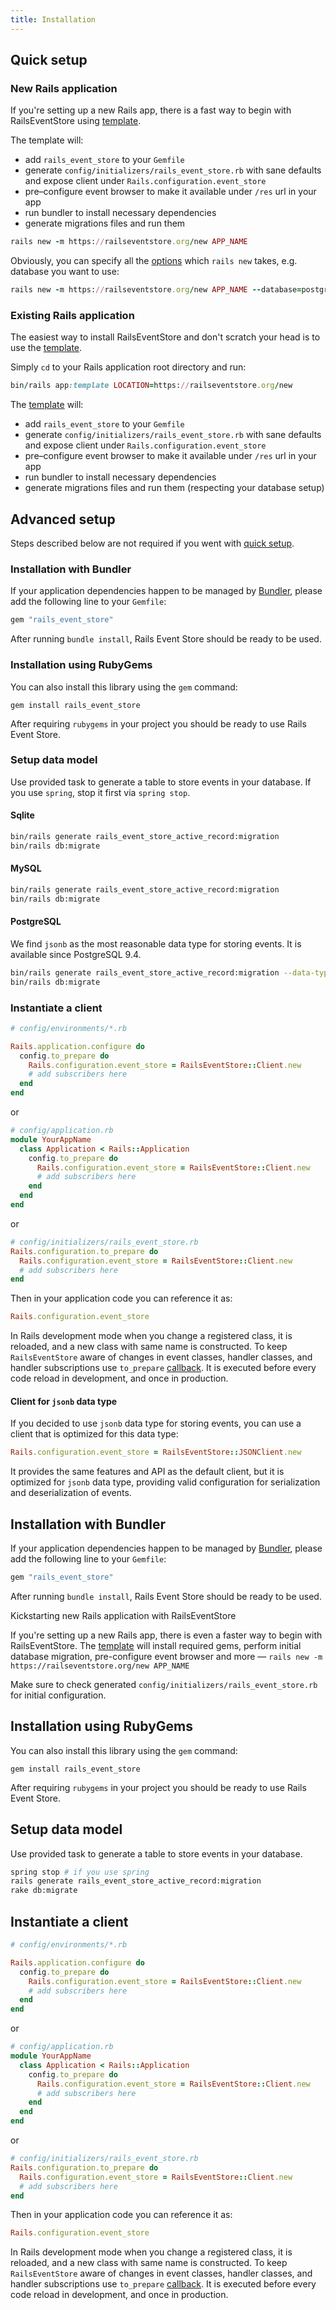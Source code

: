 ```yaml
---
title: Installation
---
```



## Quick setup

### New Rails application

If you're setting up a new Rails app, there is a fast way to begin with RailsEventStore using [template](https://railseventstore.org/new).

The template will:

- add `rails_event_store` to your `Gemfile`
- generate `config/initializers/rails_event_store.rb` with sane defaults and expose client under `Rails.configuration.event_store`
- pre–configure event browser to make it available under `/res` url in your app
- run bundler to install necessary dependencies
- generate migrations files and run them

```ruby
rails new -m https://railseventstore.org/new APP_NAME
```

<script id="asciicast-554171" src="https://asciinema.org/a/554171.js" async></script>

Obviously, you can specify all the [options](https://guides.rubyonrails.org/command_line.html#rails-new) which `rails new` takes, e.g. database you want to use:

```ruby
rails new -m https://railseventstore.org/new APP_NAME --database=postgresql
```

### Existing Rails application

The easiest way to install RailsEventStore and don't scratch your head is to use the [template](https://railseventstore.org/new).

Simply `cd` to your Rails application root directory and run:

```ruby
bin/rails app:template LOCATION=https://railseventstore.org/new
```

<script id="asciicast-554180" src="https://asciinema.org/a/554180.js" async></script>

The <a href="https://railseventstore.org/new">template</a> will:

- add `rails_event_store` to your `Gemfile`
- generate `config/initializers/rails_event_store.rb` with sane defaults and expose client under `Rails.configuration.event_store`
- pre–configure event browser to make it available under `/res` url in your app
- run bundler to install necessary dependencies
- generate migrations files and run them (respecting your database setup)

## Advanced setup

Steps described below are not required if you went with [quick setup](#quick-setup).

### Installation with Bundler

If your application dependencies happen to be managed by [Bundler](http://bundler.io/), please add the following line to your `Gemfile`:

```ruby
gem "rails_event_store"
```

After running `bundle install`, Rails Event Store should be ready to be used.

### Installation using RubyGems

You can also install this library using the `gem` command:

```
gem install rails_event_store
```

After requiring `rubygems` in your project you should be ready to use Rails Event Store.

### Setup data model

Use provided task to generate a table to store events in your database.
If you use `spring`, stop it first via `spring stop`.

#### Sqlite

```bash
bin/rails generate rails_event_store_active_record:migration
bin/rails db:migrate
```

#### MySQL

```bash
bin/rails generate rails_event_store_active_record:migration
bin/rails db:migrate
```

#### PostgreSQL

We find `jsonb` as the most reasonable data type for storing events. It is available since PostgreSQL 9.4.

```bash
bin/rails generate rails_event_store_active_record:migration --data-type=jsonb
bin/rails db:migrate
```

### Instantiate a client

```ruby
# config/environments/*.rb

Rails.application.configure do
  config.to_prepare do
    Rails.configuration.event_store = RailsEventStore::Client.new
    # add subscribers here
  end
end
```

or

```ruby
# config/application.rb
module YourAppName
  class Application < Rails::Application
    config.to_prepare do
      Rails.configuration.event_store = RailsEventStore::Client.new
      # add subscribers here
    end
  end
end
```

or

```ruby
# config/initializers/rails_event_store.rb
Rails.configuration.to_prepare do
  Rails.configuration.event_store = RailsEventStore::Client.new
  # add subscribers here
end
```

Then in your application code you can reference it as:

```ruby
Rails.configuration.event_store
```

In Rails development mode when you change a registered class, it is reloaded, and a new class with same name is constructed. To keep `RailsEventStore` aware of changes in event classes, handler classes, and handler subscriptions use `to_prepare` [callback](http://api.rubyonrails.org/classes/Rails/Railtie/Configuration.html#method-i-to_prepare). It is executed before every code reload in development, and once in production.

#### Client for `jsonb` data type

If you decided to use `jsonb` data type for storing events, you can use a client that is optimized for this data type:

```ruby
Rails.configuration.event_store = RailsEventStore::JSONClient.new
```

It provides the same features and API as the default client, but it is optimized for `jsonb` data type, providing valid configuration for serialization and deserialization of events.


## Installation with Bundler

If your application dependencies happen to be managed by [Bundler](http://bundler.io/), please add the following line to your `Gemfile`:

```ruby
gem "rails_event_store"
```

After running `bundle install`, Rails Event Store should be ready to be used.

<div class="bg-blue-100 border-l-4 border-blue-500 text-blue-600 px-4" role="alert">
  <p class="text-base font-bold">Kickstarting new Rails application with RailsEventStore</p>
  <p class="text-base inline-block">If you're setting up a new Rails app, there is even a faster way to begin with RailsEventStore. The <a href="https://railseventstore.org/new">template</a> will install required gems, perform initial database migration, pre-configure event browser and more — <code class="bg-transparent">rails new -m https://railseventstore.org/new APP_NAME</code></p>

  <p class="text-base inline-block">
    Make sure to check generated <code class="bg-transparent">config/initializers/rails_event_store.rb</code> for initial configuration.
  </p>
</div>

## Installation using RubyGems

You can also install this library using the `gem` command:

```
gem install rails_event_store
```

After requiring `rubygems` in your project you should be ready to use Rails Event Store.

## Setup data model

Use provided task to generate a table to store events in your database.

```bash
spring stop # if you use spring
rails generate rails_event_store_active_record:migration
rake db:migrate
```

## Instantiate a client

```ruby
# config/environments/*.rb

Rails.application.configure do
  config.to_prepare do
    Rails.configuration.event_store = RailsEventStore::Client.new
    # add subscribers here
  end
end
```

or

```ruby
# config/application.rb
module YourAppName
  class Application < Rails::Application
    config.to_prepare do
      Rails.configuration.event_store = RailsEventStore::Client.new
      # add subscribers here
    end
  end
end
```

or

```ruby
# config/initializers/rails_event_store.rb
Rails.configuration.to_prepare do
  Rails.configuration.event_store = RailsEventStore::Client.new
  # add subscribers here
end
```

Then in your application code you can reference it as:

```ruby
Rails.configuration.event_store
```

In Rails development mode when you change a registered class, it is reloaded, and a new class with same name is constructed. To keep `RailsEventStore` aware of changes in event classes, handler classes, and handler subscriptions use `to_prepare` [callback](http://api.rubyonrails.org/classes/Rails/Railtie/Configuration.html#method-i-to_prepare). It is executed before every code reload in development, and once in production.
